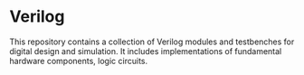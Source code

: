 # Verilog
This repository contains a collection of Verilog modules and testbenches for digital design and simulation. It includes implementations of fundamental hardware components, logic circuits.
